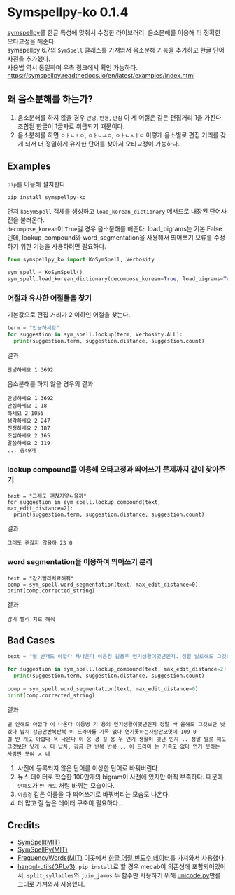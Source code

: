 # Symspellpy-ko 0.1.4
[symspellpy](https://github.com/mammothb/symspellpy)를 한글 특성에 맞춰서 수정한 라이브러리. 음소분해를 이용해 더 정확한 오타교정을 해준다.<br/>
symspellpy 6.7의 `SymSpell` 클래스를 가져와서 음소분해 기능을 추가하고 한글 단어사전을 추가했다.<br/>
사용법 역시 동일하며 우측 링크에서 확인 가능하다. https://symspellpy.readthedocs.io/en/latest/examples/index.html

## 왜 음소분해를 하는가?
1. 음소분해를 하지 않을 경우 `안녕`, `안뇽`, `안심` 이 세 어절은 같은 편집거리 1을 가진다. 조합된 한글이 1글자로 취급되기 때문이다.
2. 음소분해를 하면 `ㅇㅏㄴㅕㅇ`, `ㅇㅏㄴㅛㅇ`, `ㅇㅏㄴㅅㅣㅁ` 이렇게 음소별로 편집 거리를 갖게 되서 더 정밀하게 유사한 단어를 찾아서 오타교정이 가능하다.

## Examples
`pip`를 이용해 설치한다
```bash
pip install symspellpy-ko
```

먼저 `koSymSpell` 객체를 생성하고 `load_korean_dictionary` 메서드로 내장된 단어사전을 불러온다.<br/>
`decompose_korean`이 `True`일 경우 음소분해를 해준다. load_bigrams는 기본 False인데, 
lookup_compound와 word_segmentation을 사용해서 띄어쓰기 오류를 수정하기 위한 기능을 사용하려면 필요하다.

```python
from symspellpy_ko import KoSymSpell, Verbosity

sym_spell = KoSymSpell()
sym_spell.load_korean_dictionary(decompose_korean=True, load_bigrams=True)
```

### 어절과 유사한 어절들을 찾기
기본값으로 편집 거리가 2 이하인 어절을 찾는다.

```python
term = "안뇽하세요"
for suggestion in sym_spell.lookup(term, Verbosity.ALL):
  print(suggestion.term, suggestion.distance, suggestion.count)
```
결과
```
안녕하세요 1 3692
```
음소분해를 하지 않을 경우의 결과
```
안녕하세요 1 3692
안심하세요 1 18
하세요 2 1055
생각하세요 2 247
진정하세요 2 187
조심하세요 2 165
말씀하세요 2 119
... 총49개
```
### lookup compound를 이용해 오타교정과 띄어쓰기 문제까지 같이 찾아주기
```
text = "그래도 괜찮지앟ㄴ을까"
for suggestion in sym_spell.lookup_compound(text, max_edit_distance=2):
  print(suggestion.term, suggestion.distance, suggestion.count)
```
결과
```
그래도 괜찮지 않을까 23 0
```

### word segmentation을 이용하여 띄어쓰기 분리
```
text = "감기빨리치료해줘"
comp = sym_spell.word_segmentation(text, max_edit_distance=0)
print(comp.corrected_string)
```
결과
```
감기 빨리 치료 해줘
```

## Bad Cases
```python
text = "별 반개도 아깝다 욕나온다 이응경 길용우 연기생활이몇년인지..정말 발로해도 그것보단 낫겟다 납치.감금만반복반복..이드라마는 가족도없다 연기못하는사람만모엿네"

for suggestion in sym_spell.lookup_compound(text, max_edit_distance=2):
  print(suggestion.term, suggestion.distance, suggestion.count)
  
comp = sym_spell.word_segmentation(text, max_edit_distance=0)
print(comp.corrected_string)
```
결과
```
별 안해도 아깝다 이 나온다 이등병 기 용의 연기생활이몇년인지 정말 바 올해도 그것보단 낫겠다 납치 감금만반복반복 이 드라마를 가족 없다 연기못하는사람만모엿네 109 0
별 반 개도 아깝다 욕 나온다 이 응 경 길 용 우 연기 생활이 몇년 인지 .. 정말 발로 해도 그것보단 낫게 ㅅ 다 납치. 감금 만 반복 반복 .. 이 드라마 는 가족도 없다 연기 못하는 사람만 모여 ㅅ 네
```

1. 사전에 등록되지 않은 단어를 이상한 단어로 바꿔버린다.
2. 뉴스 데이터로 학습한 100만개의 bigram이 사전에 있지만 아직 부족하다. 때문에 `안해도`가 `반 개도` 처럼 바뀌는 모습이다.
3. `이응경` 같은 이름을 다 띄어쓰기로 바꿔버리는 모습도 나온다.
4. 더 많고 질 높은 데이터 구축이 필요하다...

## Credits
- [SymSpell(MIT)](https://github.com/wolfgarbe/SymSpell)
- [SymSpellPy(MIT)](https://github.com/mammothb/symspellpy)
- [FrequencyWords(MIT)](https://github.com/hermitdave/FrequencyWords) 이곳에서 [한글 어절 빈도수 데이터](https://github.com/hermitdave/FrequencyWords/blob/master/content/2018/ko/ko_50k.txt)를 가져와서 사용했다.
- [hangul-utils(GPLv3)](https://github.com/kaniblu/hangul-utils): `pip install`로 할 경우 mecab이 의존성에 포함되어있어서, `split_syllables`와 `join_jamos` 두 함수만 사용하기 위해 [unicode.py](https://github.com/kaniblu/hangul-utils/blob/master/hangul_utils/unicode.py)만를 그대로 가져와서 사용했다. 
